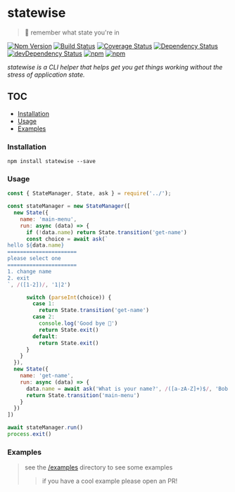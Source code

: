 # statewise

> 🐾 remember what state you're in

[![Npm Version](https://img.shields.io/npm/v/statewise.svg)](https://www.npmjs.com/package/statewise)
[![Build Status](https://travis-ci.org/gabrielcsapo/statewise.svg?branch=master)](https://travis-ci.org/gabrielcsapo/statewise)
[![Coverage Status](https://lcov-server.gabrielcsapo.com/badge/github%2Ecom/gabrielcsapo/statewise.svg)](https://lcov-server.gabrielcsapo.com/coverage/github%2Ecom/gabrielcsapo/statewise)
[![Dependency Status](https://starbuck.gabrielcsapo.com/badge/github/gabrielcsapo/statewise/status.svg)](https://starbuck.gabrielcsapo.com/github/gabrielcsapo/statewise)
[![devDependency Status](https://starbuck.gabrielcsapo.com/badge/github/gabrielcsapo/statewise/dev-status.svg)](https://starbuck.gabrielcsapo.com/github/gabrielcsapo/statewise#info=devDependencies)
[![npm](https://img.shields.io/npm/dt/statewise.svg)]()
[![npm](https://img.shields.io/npm/dm/statewise.svg)]()

_statewise is a CLI helper that helps get you get things working without the stress of application state._

## TOC

<!-- TOC depthFrom:3 depthTo:6 withLinks:1 updateOnSave:1 orderedList:0 -->

- [Installation](#installation)
- [Usage](#usage)
- [Examples](#examples)

<!-- /TOC -->

### Installation

```
npm install statewise --save
```

### Usage

```js
const { StateManager, State, ask } = require('../');

const stateManager = new StateManager([
  new State({
    name: 'main-menu',
    run: async (data) => {
      if (!data.name) return State.transition('get-name')
      const choice = await ask(`
hello ${data.name}
======================
please select one
======================
1. change name
2. exit
`, /([1-2])/, '1|2')

      switch (parseInt(choice)) {
        case 1:
          return State.transition('get-name')
        case 2:
          console.log('Good bye 👋')
          return State.exit()
        default:
          return State.exit()
      }
    }
  }),
  new State({
    name: 'get-name',
    run: async (data) => {
      data.name = await ask('What is your name?', /([a-zA-Z]+)$/, 'Bob')
      return State.transition('main-menu')
    }
  })
])

await stateManager.run()
process.exit()
```


### Examples

> see the [/examples](./examples) directory to see some examples
>> if you have a cool example please open an PR!
